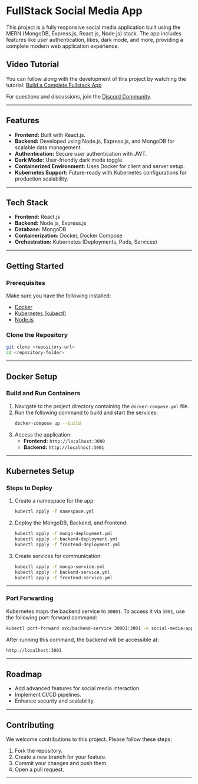# FullStack Social Media App

This project is a fully responsive social media application built using the MERN (MongoDB, Express.js, React.js, Node.js) stack. The app includes features like user authentication, likes, dark mode, and more, providing a complete modern web application experience.

## Video Tutorial
You can follow along with the development of this project by watching the tutorial: [Build a Complete Fullstack App](https://www.youtube.com/watch?v=K8YELRmUb5o)

For questions and discussions, join the [Discord Community](https://discord.gg/2FfPeEk2mX).

---

## Features
- **Frontend:** Built with React.js.
- **Backend:** Developed using Node.js, Express.js, and MongoDB for scalable data management.
- **Authentication:** Secure user authentication with JWT.
- **Dark Mode:** User-friendly dark mode toggle.
- **Containerized Environment:** Uses Docker for client and server setup.
- **Kubernetes Support:** Future-ready with Kubernetes configurations for production scalability.

---

## Tech Stack
- **Frontend:** React.js
- **Backend:** Node.js, Express.js
- **Database:** MongoDB
- **Containerization:** Docker, Docker Compose
- **Orchestration:** Kubernetes (Deployments, Pods, Services)

---

## Getting Started
### Prerequisites
Make sure you have the following installed:
- [Docker](https://www.docker.com/)
- [Kubernetes (kubectl)](https://kubernetes.io/docs/tasks/tools/)
- [Node.js](https://nodejs.org/)

### Clone the Repository
```bash
git clone <repository-url>
cd <repository-folder>
```

---

## Docker Setup

### Build and Run Containers
1. Navigate to the project directory containing the `docker-compose.yml` file.
2. Run the following command to build and start the services:
   ```bash
   docker-compose up --build
   ```
3. Access the application:
   - **Frontend:** `http://localhost:3000`
   - **Backend:** `http://localhost:3001`

---

## Kubernetes Setup

### Steps to Deploy
1. Create a namespace for the app:
   ```bash
   kubectl apply -f namespace.yml
   ```
2. Deploy the MongoDB, Backend, and Frontend:
   ```bash
   kubectl apply -f mongo-deployment.yml
   kubectl apply -f backend-deployment.yml
   kubectl apply -f frontend-deployment.yml
   ```
3. Create services for communication:
   ```bash
   kubectl apply -f mongo-service.yml
   kubectl apply -f backend-service.yml
   kubectl apply -f frontend-service.yml
   ```

---

### Port Forwarding
Kubernetes maps the backend service to `30001`. To access it via `3001`, use the following port-forward command:
```bash
kubectl port-forward svc/backend-service 30001:3001 -n social-media-app
```

After running this command, the backend will be accessible at:
```bash
http://localhost:3001
```

---

## Roadmap
- Add advanced features for social media interaction.
- Implement CI/CD pipelines.
- Enhance security and scalability.

---

## Contributing
We welcome contributions to this project. Please follow these steps:
1. Fork the repository.
2. Create a new branch for your feature.
3. Commit your changes and push them.
4. Open a pull request.

---


